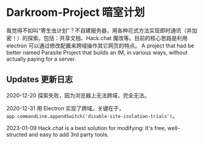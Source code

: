 # Darkroom-Project 暗室计划
我觉得不如叫“寄生虫计划”？不自建服务器，用各种花式方法实现即时通讯（并加密！）的探索。包括：共享文档、Hack.chat 魔改等。目前的核心思路是利用 electron 可以通过修改配置来跨域操作其它网页的特点。
A project that had be better named Parasite Project that builds an IM, in various ways, without actually paying for a server. 

## Updates 更新日志
2020-12-20 探索失败，因为浏览器上无法跨域，完全无法。

2020-12-31 用 Electron 实现了跨域。关键在于，`app.commandLine.appendSwitch('disable-site-isolation-trials')`。

2023-01-09 Hack.chat is a best solution for modifying: It's free, well-structed and easy to add 3rd party tools. 